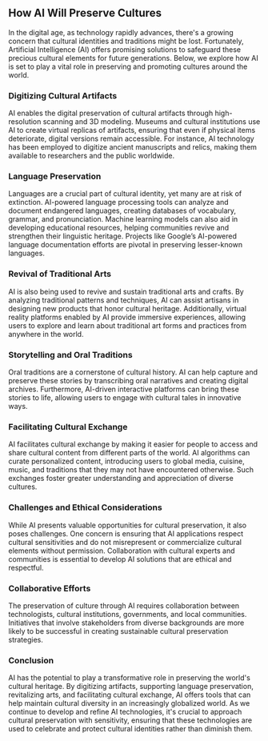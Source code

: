 ## How AI Will Preserve Cultures

In the digital age, as technology rapidly advances, there's a growing concern that cultural identities and traditions might be lost. Fortunately, Artificial Intelligence (AI) offers promising solutions to safeguard these precious cultural elements for future generations. Below, we explore how AI is set to play a vital role in preserving and promoting cultures around the world.

### Digitizing Cultural Artifacts

AI enables the digital preservation of cultural artifacts through high-resolution scanning and 3D modeling. Museums and cultural institutions use AI to create virtual replicas of artifacts, ensuring that even if physical items deteriorate, digital versions remain accessible. For instance, AI technology has been employed to digitize ancient manuscripts and relics, making them available to researchers and the public worldwide.

### Language Preservation

Languages are a crucial part of cultural identity, yet many are at risk of extinction. AI-powered language processing tools can analyze and document endangered languages, creating databases of vocabulary, grammar, and pronunciation. Machine learning models can also aid in developing educational resources, helping communities revive and strengthen their linguistic heritage. Projects like Google’s AI-powered language documentation efforts are pivotal in preserving lesser-known languages.

### Revival of Traditional Arts

AI is also being used to revive and sustain traditional arts and crafts. By analyzing traditional patterns and techniques, AI can assist artisans in designing new products that honor cultural heritage. Additionally, virtual reality platforms enabled by AI provide immersive experiences, allowing users to explore and learn about traditional art forms and practices from anywhere in the world.

### Storytelling and Oral Traditions

Oral traditions are a cornerstone of cultural history. AI can help capture and preserve these stories by transcribing oral narratives and creating digital archives. Furthermore, AI-driven interactive platforms can bring these stories to life, allowing users to engage with cultural tales in innovative ways.

### Facilitating Cultural Exchange

AI facilitates cultural exchange by making it easier for people to access and share cultural content from different parts of the world. AI algorithms can curate personalized content, introducing users to global media, cuisine, music, and traditions that they may not have encountered otherwise. Such exchanges foster greater understanding and appreciation of diverse cultures.

### Challenges and Ethical Considerations

While AI presents valuable opportunities for cultural preservation, it also poses challenges. One concern is ensuring that AI applications respect cultural sensitivities and do not misrepresent or commercialize cultural elements without permission. Collaboration with cultural experts and communities is essential to develop AI solutions that are ethical and respectful.

### Collaborative Efforts

The preservation of culture through AI requires collaboration between technologists, cultural institutions, governments, and local communities. Initiatives that involve stakeholders from diverse backgrounds are more likely to be successful in creating sustainable cultural preservation strategies.

### Conclusion

AI has the potential to play a transformative role in preserving the world's cultural heritage. By digitizing artifacts, supporting language preservation, revitalizing arts, and facilitating cultural exchange, AI offers tools that can help maintain cultural diversity in an increasingly globalized world. As we continue to develop and refine AI technologies, it's crucial to approach cultural preservation with sensitivity, ensuring that these technologies are used to celebrate and protect cultural identities rather than diminish them.